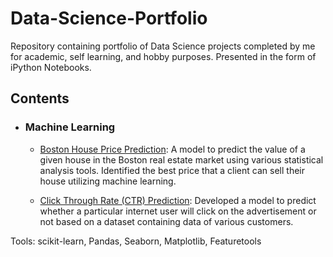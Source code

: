 # Data-Science-Portfolio
Repository containing portfolio of Data Science projects completed by me for academic, self learning, and hobby purposes. 
Presented in the form of iPython Notebooks.

## Contents

- ### Machine Learning

	- [Boston House Price Prediction](/Boston%20House%20Price%20Prediction): A model to predict the value of a given house in the Boston real estate market using various statistical analysis tools. Identified the best price that a client can sell their house utilizing machine learning.
	
	- [Click Through Rate (CTR) Prediction](/CTR%20Prediction): Developed a model to predict whether a particular internet user will click on the advertisement or not based on a dataset containing data of various customers.


Tools: scikit-learn, Pandas, Seaborn, Matplotlib, Featuretools
